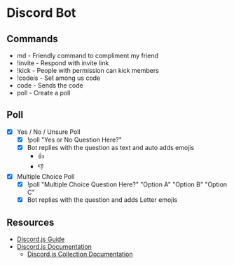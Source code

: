 # Discord Bot

## Commands
* md - Friendly command to compliment my friend
* !invite - Respond with invite link
* !kick - People with permission can kick members
* !codeis - Set among us code
* code - Sends the code
* poll - Create a poll

## Poll

* [x] Yes / No / Unsure Poll
  * [x] !poll "Yes or No Question Here?"
  * [x] Bot replies with the question as text and auto adds emojis
    * 👍
    * 👎
* [x] Multiple Choice Poll
  * [x] !poll "Multiple Choice Question Here?" "Option A" "Option B" "Option C"
  * [x] Bot replies with the question and adds Letter emojis

## Resources

* [Discord.js Guide](https://discordjs.guide/)
* [Discord.js Documentation](https://discord.js.org/#/docs/main/stable/general/welcome)
  * [Discord.js Collection Documentation](https://discord.js.org/#/docs/main/stable/class/Collection)